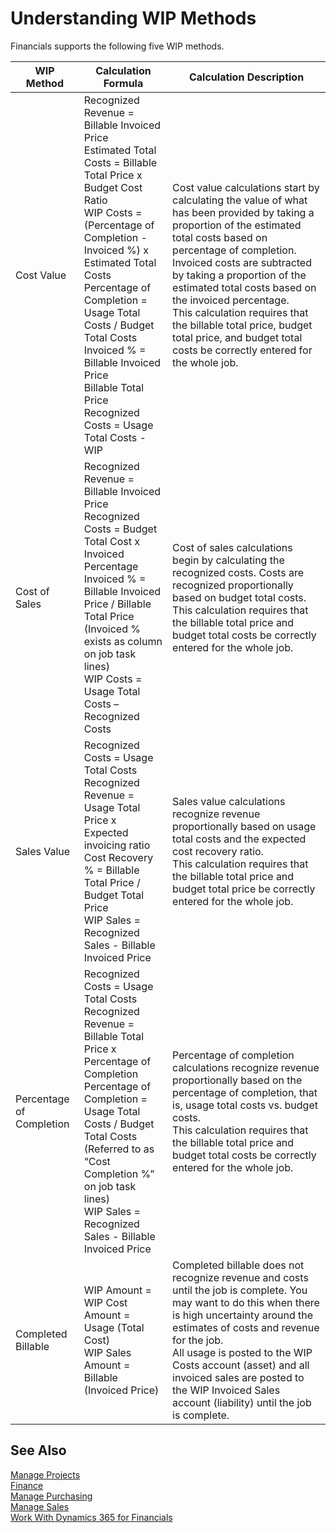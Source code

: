 <properties
                pageTitle="Understanding WIP Methods| Financials"
                description="Describes the different WIP methods that can be used to post and monitor financial information for jobs that are work in process."
                services="project-madeira"
                documentationCenter=""
                authors="SorenGP"
/>
<tags
    ms.service="project-madeira"
    ms.topic="article"
    ms.devlang="na"
    ms.tgt_pltfrm="na"
    ms.workload="na"
    ms.date="10/26/2016"
    ms.author="SorenGP" />

# Understanding WIP Methods

Financials supports the following five WIP methods.
  
|WIP Method|Calculation Formula|Calculation Description|  
|----------|-------------------|-----------------------|  
|Cost Value|Recognized Revenue = Billable Invoiced Price <br /> Estimated Total Costs = Billable Total Price x Budget Cost Ratio <br /> WIP Costs = (Percentage of Completion - Invoiced %) x Estimated Total Costs <br /> Percentage of Completion = Usage Total Costs / Budget Total Costs <br /> Invoiced % = Billable Invoiced Price <br /> Billable Total Price Recognized Costs = Usage Total Costs - WIP|Cost value calculations start by calculating the value of what has been provided by taking a proportion of the estimated total costs based on percentage of completion. Invoiced costs are subtracted by taking a proportion of the estimated total costs based on the invoiced percentage.<br /> This calculation requires that the billable total price, budget total price, and budget total costs be correctly entered for the whole job.|  
|Cost of Sales|Recognized Revenue = Billable Invoiced Price<br /> Recognized Costs = Budget Total Cost x Invoiced Percentage<br /> Invoiced % = Billable Invoiced Price / Billable Total Price<br /> \(Invoiced % exists as column on job task lines\)<br /> WIP Costs \= Usage Total Costs – Recognized Costs|Cost of sales calculations begin by calculating the recognized costs. Costs are recognized proportionally based on budget total costs.<br /> This calculation requires that the billable total price and budget total costs be correctly entered for the whole job.|  
|Sales Value|Recognized Costs = Usage Total Costs<br /> Recognized Revenue = Usage Total Price x Expected invoicing ratio<br /> Cost Recovery % = Billable Total Price / Budget Total Price<br /> WIP Sales = Recognized Sales - Billable Invoiced Price|Sales value calculations recognize revenue proportionally based on usage total costs and the expected cost recovery ratio.<br /> This calculation requires that the billable total price and budget total price be correctly entered for the whole job.|  
|Percentage of Completion|Recognized Costs = Usage Total Costs<br /> Recognized Revenue = Billable Total Price x Percentage of Completion<br /> Percentage of Completion = Usage Total Costs / Budget Total Costs<br /> \(Referred to as “Cost Completion %” on job task lines\)<br /> WIP Sales = Recognized Sales - Billable Invoiced Price|Percentage of completion calculations recognize revenue proportionally based on the percentage of completion, that is, usage total costs vs. budget costs.<br /> This calculation requires that the billable total price and budget total costs be correctly entered for the whole job.|  
|Completed Billable|WIP Amount = WIP Cost Amount = Usage (Total Cost\)<br /> WIP Sales Amount = Billable (Invoiced Price)|Completed billable does not recognize revenue and costs until the job is complete. You may want to do this when there is high uncertainty around the estimates of costs and revenue for the job.<br /> All usage is posted to the WIP Costs account (asset\) and all invoiced sales are posted to the WIP Invoiced Sales account (liability\) until the job is complete.|

## See Also
[Manage Projects](projects-manage-projects.md)  
[Finance](finance.md)  
[Manage Purchasing](purchasing-manage-purchasing.md)         
[Manage Sales](sales-manage-sales.md)      
[Work With Dynamics 365 for Financials](ui-work-product.md)  
